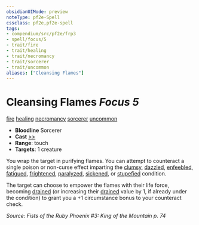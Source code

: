 ```yaml
---
obsidianUIMode: preview
noteType: pf2e-Spell
cssclass: pf2e,pf2e-spell
tags:
- compendium/src/pf2e/frp3
- spell/focus/5
- trait/fire
- trait/healing
- trait/necromancy
- trait/sorcerer
- trait/uncommon
aliases: ["Cleansing Flames"]
---
```

# Cleansing Flames *Focus 5*   
[fire](rules/traits/fire.md "Fire Energy & Element Trait")  [healing](rules/traits/healing.md "Healing Effect Trait")  [necromancy](rules/traits/necromancy.md "Necromancy School Trait")  [sorcerer](rules/traits/sorcerer.md "Sorcerer Class Trait")  [uncommon](rules/traits/uncommon.md "Uncommon Rarity Trait")  

- **Bloodline** Sorcerer
- **Cast** [>>](rules/core-rulebook/chapter-9-playing-the-game.md#Actions "Two-Action") 
- **Range**: touch
- **Targets**: 1 creature

You wrap the target in purifying flames. You can attempt to counteract a single poison or non-curse effect imparting the [clumsy](rules/conditions.md#Clumsy), [dazzled](rules/conditions.md#Dazzled), [enfeebled](rules/conditions.md#Enfeebled), [fatigued](rules/conditions.md#Fatigued), [frightened](rules/conditions.md#Frightened), [paralyzed](rules/conditions.md#Paralyzed), [sickened](rules/conditions.md#Sickened), or [stupefied](rules/conditions.md#Stupefied) condition.

The target can choose to empower the flames with their life force, becoming [drained](rules/conditions.md#Drained) (or increasing their [drained](rules/conditions.md#Drained) value by 1, if already under the condition) to grant you a +1 circumstance bonus to your counteract check.

*Source: Fists of the Ruby Phoenix #3: King of the Mountain p. 74*